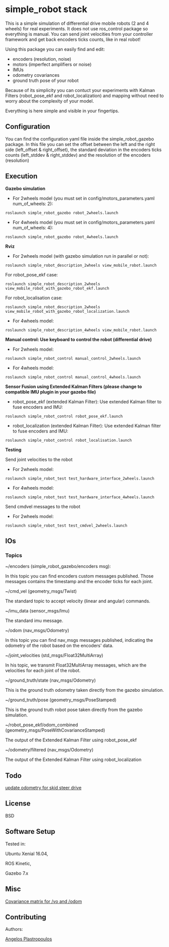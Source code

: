 # simple_robot stack

This is a simple simulation of differential drive mobile robots (2 and 4 wheels)
for real experiments. It does not use ros_control package so everything is manual.
You can send joint velocities from your controller framework and get back
encoders ticks counts, like in real robot!

Using this package you can easily find and edit:
- encoders (resolution, noise)
- motors (imperfect amplifiers or noise)
- IMUs
- odometry covariances
- ground truth pose of your robot

Because of its simplicity you can contuct your experiments with Kalman Filters
(robot_pose_ekf and robot_localization) and mapping without need to worry about
the complexity of your model.

Everything is here simple and visible in your fingertips.

## Configuration

You can find the configuration yaml file inside the simple_robot_gazebo package.
In this file you can set the offset between the left and the right side
(left_offset & right_offset), the standard deviation in the encoders ticks counts
(left_stddev & right_stddev) and the resolution  of the encoders (resolution)


## Execution
__Gazebo simulation__

* For 2wheels model (you must set in config/motors_parameters.yaml num_of_wheels: 2):

```
roslaunch simple_robot_gazebo robot_2wheels.launch

```

* For 4wheels model (you must set in config/motors_parameters.yaml num_of_wheels: 4):

```
roslaunch simple_robot_gazebo robot_4wheels.launch
```


__Rviz__

* For 2wheels model (with gazebo simulation run in parallel or not):

```
roslaunch simple_robot_description_2wheels view_mobile_robot.launch
```

For robot_pose_ekf case:
```
roslaunch simple_robot_description_2wheels view_mobile_robot_with_gazebo_robot_ekf.launch
```

For robot_localisation case:
```
roslaunch simple_robot_description_2wheels view_mobile_robot_with_gazebo_robot_localization.launch
```

* For 4wheels model:

```
roslaunch simple_robot_description_4wheels view_mobile_robot.launch
```


__Manual control: Use keyboard to control the robot (differential drive)__

* For 2wheels model:

```
roslaunch simple_robot_control manual_control_2wheels.launch
```

* For 4wheels model:

```
roslaunch simple_robot_control manual_control_4wheels.launch
```


__Sensor Fusion using Extended Kalman Filters (please change to compatible IMU plugin in your gazebo file)__

* robot_pose_ekf (extended Kalman Filter): Use extended Kalman filter to fuse encoders and IMU:
```
roslaunch simple_robot_control robot_pose_ekf.launch
```

* robot_localization (extended Kalman Filter): Use extended Kalman filter to fuse encoders and IMU:
```
roslaunch simple_robot_control robot_localisation.launch
```

__Testing__

Send joint velocities to the robot

* For 2wheels model:

```
roslaunch simple_robot_test test_hardware_interface_2wheels.launch
```

* For 4wheels model:

```
roslaunch simple_robot_test test_hardware_interface_4wheels.launch
```

Send cmdvel messages to the robot

* For 2wheels model:

```
roslaunch simple_robot_test test_cmdvel_2wheels.launch
```


## IOs

### Topics

~/encoders (simple_robot_gazebo/encoders msg):

In this topic you can find encoders custom messages published. Those messages contains the
timestamp and the encoder ticks for each joint.

~/cmd_vel (geometry_msgs/Twist)

The standard topic to accept velocity (linear and angular) commands.

~/imu_data (sensor_msgs/Imu)

The standard imu message. 

~/odom (nav_msgs/Odometry)

In this topic you can find nav_msgs messages published, indicating the odometry
of the robot based on the encoders' data.

~/joint_velocities (std_msgs/Float32MultiArray)

In his topic, we transmit Float32MultiArray messages, which are the velocities for
each joint of the robot.

~/ground_truth/state (nav_msgs/Odometry)

This is the ground truth odometry taken directly from the gazebo simulation.

~/ground_truth/pose (geometry_msgs/PoseStamped)

This is the ground truth robot pose taken directly from the gazebo simulation.

~/robot_pose_ekf/odom_combined (geometry_msgs/PoseWithCovarianceStamped)

The output of the Extended Kalman Filter using robot_pose_ekf

~/odometry/filtered (nav_msgs/Odometry)

The output of the Extended Kalman Filter using robot_localization


## Todo

[update odometry for skid steer drive](http://docs.ros.org/jade/api/gazebo_plugins/html/gazebo__ros__skid__steer__drive_8cpp_source.html)


## License

BSD


## Software Setup

Tested in:

Ubuntu Xenial 16.04,

ROS Kinetic,

Gazebo 7.x


## Misc

[Covariance matrix for /vo and /odom](https://answers.ros.org/question/64759/covariance-matrix-for-vo-and-odom/)


## Contributing

Authors:

[Angelos Plastropoulos](angelos.plastropoulos@innotecuk.com)

